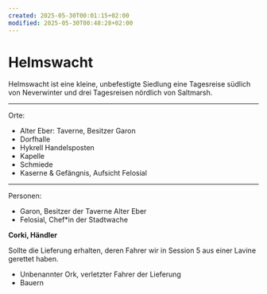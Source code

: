 ```yaml
---
created: 2025-05-30T00:01:15+02:00
modified: 2025-05-30T00:48:28+02:00
---
```


# Helmswacht

Helmswacht ist eine kleine, unbefestigte Siedlung eine Tagesreise südlich von Neverwinter und drei Tagesreisen nördlich von Saltmarsh.

* * *

Orte:
- Alter Eber: Taverne, Besitzer Garon
- Dorfhalle
- Hykrell Handelsposten
- Kapelle
- Schmiede
- Kaserne & Gefängnis, Aufsicht Felosial

* * *

Personen:
- Garon, Besitzer der Taverne Alter Eber
- Felosial, Chef*in der Stadtwache

</details>
	<summary><strong>Corki, Händler</strong></summary>
	<p>Sollte die Lieferung erhalten, deren Fahrer wir in Session 5 aus einer Lavine gerettet haben.</p>
</details>

- Unbenannter Ork, verletzter Fahrer der Lieferung
- Bauern
